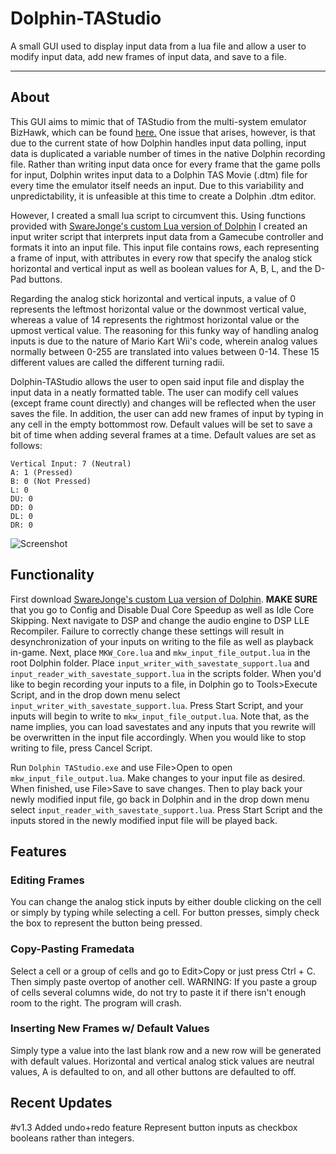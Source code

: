 # Dolphin-TAStudio
A small GUI used to display input data from a lua file and allow a user to modify input data, add new frames of input data, and save to a file.
___
## About
This GUI aims to mimic that of TAStudio from the multi-system emulator BizHawk, which can be found [here.](https://github.com/TASVideos/BizHawk) One issue that arises, however, is that due to the current state of how Dolphin handles input data polling, input data is duplicated a variable number of times in the native Dolphin recording file. Rather than writing input data once for every frame that the game polls for input, Dolphin writes input data to a Dolphin TAS Movie (.dtm) file for every time the emulator itself needs an input. Due to this variability and unpredictability, it is unfeasible at this time to create a Dolphin .dtm editor.

However, I created a small lua script to circumvent this. Using functions provided with [SwareJonge's custom Lua version of Dolphin](https://github.com/SwareJonge/Dolphin-Lua-Core) I created an input writer script that interprets input data from a Gamecube controller and formats it into an input file. This input file contains rows, each representing a frame of input, with attributes in every row that specify the analog stick horizontal and vertical input as well as boolean values for A, B, L, and the D-Pad buttons.

Regarding the analog stick horizontal and vertical inputs, a value of 0 represents the leftmost horizontal value or the downmost vertical value, whereas a value of 14 represents the rightmost horizontal value or the upmost vertical value. The reasoning for this funky way of handling analog inputs is due to the nature of Mario Kart Wii's code, wherein analog values normally between 0-255 are translated into values between 0-14. These 15 different values are called the different turning radii.

Dolphin-TAStudio allows the user to open said input file and display the input data in a neatly formatted table. The user can modify cell values (except frame count directly) and changes will be reflected when the user saves the file. In addition, the user can add new frames of input by typing in any cell in the empty bottommost row. Default values will be set to save a bit of time when adding several frames at a time. Default values are set as follows:

```Horizontal Input: 7 (Neutral)
Vertical Input: 7 (Neutral)
A: 1 (Pressed)
B: 0 (Not Pressed)
L: 0
DU: 0
DD: 0
DL: 0
DR: 0
```
![Screenshot](https://i.gyazo.com/bb3ec9f6c43c301e242a506fc17bf6e5.png)

## Functionality
First download [SwareJonge's custom Lua version of Dolphin](https://github.com/SwareJonge/Dolphin-Lua-Core). **MAKE SURE** that you go to Config and Disable Dual Core Speedup as well as Idle Core Skipping. Next navigate to DSP and change the audio engine to DSP LLE Recompiler. Failure to correctly change these settings will result in desynchronization of your inputs on writing to the file as well as playback in-game. Next, place `MKW_Core.lua` and `mkw_input_file_output.lua` in the root Dolphin folder. Place `input_writer_with_savestate_support.lua` and `input_reader_with_savestate_support.lua` in the scripts folder. When you'd like to begin recording your inputs to a file, in Dolphin go to Tools>Execute Script, and in the drop down menu select `input_writer_with_savestate_support.lua`. Press Start Script, and your inputs will begin to write to `mkw_input_file_output.lua`. Note that, as the name implies, you can load savestates and any inputs that you rewrite will be overwritten in the input file accordingly. When you would like to stop writing to file, press Cancel Script.

Run `Dolphin TAStudio.exe` and use File>Open to open `mkw_input_file_output.lua`. Make changes to your input file as desired. When finished, use File>Save to save changes. Then to play back your newly modified input file, go back in Dolphin and in the drop down menu select `input_reader_with_savestate_support.lua`. Press Start Script and the inputs stored in the newly modified input file will be played back.

## Features
### Editing Frames
You can change the analog stick inputs by either double clicking on the cell or simply by typing while selecting a cell. For button presses, simply check the box to represent the button being pressed.

### Copy-Pasting Framedata
Select a cell or a group of cells and go to Edit>Copy or just press Ctrl + C. Then simply paste overtop of another cell.
WARNING: If you paste a group of cells several columns wide, do not try to paste it if there isn't enough room to the right. The program will crash.

### Inserting New Frames w/ Default Values
Simply type a value into the last blank row and a new row will be generated with default values. Horizontal and vertical analog stick values are neutral values, A is defaulted to on, and all other buttons are defaulted to off.

## Recent Updates
#v1.3
Added undo+redo feature
Represent button inputs as checkbox booleans rather than integers.
